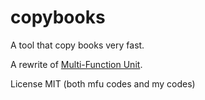 # copybooks
A tool that copy books very fast.

A rewrite of [Multi-Function Unit](https://github.com/h-v-smacker/mfu).

License MIT (both mfu codes and my codes)
